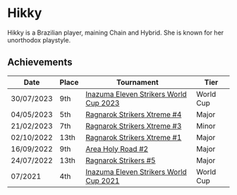 # Hikky

Hikky is a Brazilian player, maining Chain and Hybrid. 
She is known for her unorthodox playstyle. 

## Achievements
|Date|Place|Tournament|Tier|
|-|-|-|-|
| 30/07/2023 | 9th | [Inazuma Eleven Strikers World Cup 2023](/inapedia/tournaments/worldcup23.md) | World Cup |
| 04/05/2023 | 5th | [Ragnarok Strikers Xtreme #4](/inapedia/tournaments/ragna/ragnax4.md) | Major |
| 21/02/2023 | 7th | [Ragnarok Strikers Xtreme #3](/inapedia/tournaments/ragna/ragnax3.md) | Minor |
| 02/10/2022 | 13th | [Ragnarok Strikers Xtreme #1](/inapedia/tournaments/ragna/ragnax1.md) | Major |
| 16/09/2022 | 9th | [Area Holy Road #2](/inapedia/tournaments/misc/holyroad2.md) | Major |
| 24/07/2022 | 13th | [Ragnarok Strikers #5](/inapedia/tournaments/ragna/ragna5.md) | Major |
| 07/2021 | 4th | [Inazuma Eleven Strikers World Cup 2021](/inapedia/tournaments/worldcup21.md) | World Cup |
